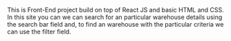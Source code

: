 This is Front-End project build on top of React JS and basic HTML and CSS.
In this site you can we can search for an particular warehouse details using the search bar field and,
to find an warehouse with the particular criteria we can use the filter field.
